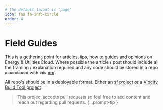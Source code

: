 ```yaml
---
# the default layout is 'page'
icon: fas fa-info-circle
order: 4
---
```


# Field Guides

This is a gethering point for articles, tips, how to guides and opinions on Energy & Utilities Cloud. Where possible the article / post should include all the framing / explanation required and any code should be stored in a repo associaced with this [org](https://github.com/orgs/euc-field-guides/repositories).

All repo's should be in a deployable format. Either an [sf project](https://developer.salesforce.com/docs/atlas.en-us.sfdx_cli_reference.meta/sfdx_cli_reference/cli_reference_project_commands_unified.htm#cli_reference_project_generate_unified) or a [Vlocity Build Tool project](https://github.com/vlocityinc/vlocity_build).

> This project accepts pull requests so feel free to add content and reach out regarding pull requests.
{: .prompt-tip }
